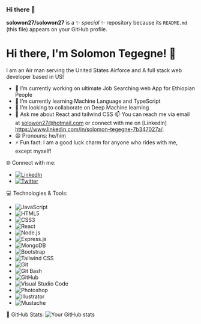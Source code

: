 ### Hi there 👋

**solowon27/solowon27** is a ✨ _special_ ✨ repository because its `README.md` (this file) appears on your GitHub profile.

# Hi there, I'm Solomon Tegegne! 👋
I am an Air man serving the United States Airforce and A full stack web developer based in US!

- 🔭 I’m currently working on ultimate Job Searching web App for Ethiopian People
- 🌱 I’m currently learning Machine Language and TypeScript
- 👯 I’m looking to collaborate on Deep Machine learning
- 💬 Ask me about React and tailwind CSS
📫 You can reach me via email at solowon27@hotmail.com or connect with me on [LinkedIn] https://www.linkedin.com/in/solomon-tegegne-7b347027a/.
- 😄 Pronouns: he/him
- ⚡ Fun fact: I am a good luck charm for anyone who rides with me, except myself!

🌐 Connect with me:
- [![LinkedIn](https://img.shields.io/badge/LinkedIn-0077B5?style=flat-square&logo=linkedin&logoColor=white)](https://www.linkedin.com/in/solomon-tegegne-7b347027a/)
- [![Twitter](https://img.shields.io/badge/Twitter-1DA1F2?style=flat-square&logo=twitter&logoColor=white)](https://twitter.com/blk_wyt)

💻 Technologies & Tools:
- ![JavaScript](https://img.shields.io/badge/JavaScript-F7DF1E?style=flat-square&logo=javascript&logoColor=black)
- ![HTML5](https://img.shields.io/badge/HTML5-E34F26?style=flat-square&logo=html5&logoColor=white)
- ![CSS3](https://img.shields.io/badge/CSS3-1572B6?style=flat-square&logo=css3&logoColor=white)
- ![React](https://img.shields.io/badge/React-61DAFB?style=flat-square&logo=react&logoColor=black)
- ![Node.js](https://img.shields.io/badge/Node.js-339933?style=flat-square&logo=node.js&logoColor=white)
- ![Express.js](https://img.shields.io/badge/Express.js-000000?style=flat-square&logo=express&logoColor=white)
- ![MongoDB](https://img.shields.io/badge/MongoDB-47A248?style=flat-square&logo=mongodb&logoColor=white)
- ![Bootstrap](https://img.shields.io/badge/Bootstrap-563D7C?style=flat-square&logo=bootstrap&logoColor=white)
- ![Tailwind CSS](https://img.shields.io/badge/Tailwind_CSS-38B2AC?style=flat-square&logo=tailwind-css&logoColor=white)
- ![Git](https://img.shields.io/badge/Git-F05032?style=flat-square&logo=git&logoColor=white)
- ![Git Bash](https://img.shields.io/badge/Git_Bash-4E4E4E?style=flat-square&logo=gnu-bash&logoColor=white)
- ![GitHub](https://img.shields.io/badge/GitHub-181717?style=flat-square&logo=github&logoColor=white)
- ![Visual Studio Code](https://img.shields.io/badge/Visual_Studio_Code-007ACC?style=flat-square&logo=visual-studio-code&logoColor=white)
- ![Photoshop](https://img.shields.io/badge/Photoshop-31A8FF?style=flat-square&logo=adobe-photoshop&logoColor=white)
- ![Illustrator](https://img.shields.io/badge/Illustrator-FF9A00?style=flat-square&logo=adobe-illustrator&logoColor=white)
- ![Mustache](https://img.shields.io/badge/Mustache-724D46?style=flat-square&logo=mustache&logoColor=white)

🚀 GitHub Stats:
![Your GitHub stats](https://github-readme-stats.vercel.app/api?username=solowon27&show_icons=true&theme=dark&hide=none)

